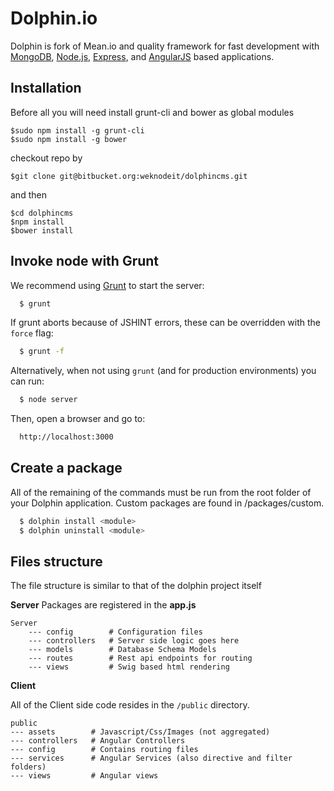 # Dolphin.io
Dolphin is fork of Mean.io and quality framework for fast development with [MongoDB](http://www.mongodb.org/), [Node.js](http://www.nodejs.org/), [Express](http://expressjs.com/), and [AngularJS](http://angularjs.org/) based applications. 

## Installation

Before all you will need install grunt-cli and bower as global modules

    $sudo npm install -g grunt-cli
    $sudo npm install -g bower


checkout repo by

    $git clone git@bitbucket.org:weknodeit/dolphincms.git

and then

    $cd dolphincms
    $npm install
    $bower install

## Invoke node with Grunt
We recommend using [Grunt](https://github.com/gruntjs/grunt-cli) to start the server:
```bash
  $ grunt
```

If grunt aborts because of JSHINT errors, these can be overridden with the `force` flag:
```bash
  $ grunt -f
```

Alternatively, when not using `grunt` (and for production environments) you can run:
```bash
  $ node server
```

Then, open a browser and go to:
```bash
  http://localhost:3000
```

## Create a package

All of the remaining of the commands must be run from the root folder of your Dolphin application. Custom packages are found in /packages/custom.

```bash
  $ dolphin install <module>
  $ dolphin uninstall <module>
```

## Files structure
The file structure is similar to that of the dolphin project itself

**Server**
Packages are registered in the **app.js** 

	Server
	    --- config        # Configuration files
	    --- controllers   # Server side logic goes here
	    --- models        # Database Schema Models
	    --- routes        # Rest api endpoints for routing
	    --- views         # Swig based html rendering

**Client**

All of the Client side code resides in the `/public` directory.

    public            
    --- assets        # Javascript/Css/Images (not aggregated)
    --- controllers   # Angular Controllers
    --- config        # Contains routing files
    --- services      # Angular Services (also directive and filter folders)
    --- views         # Angular views
